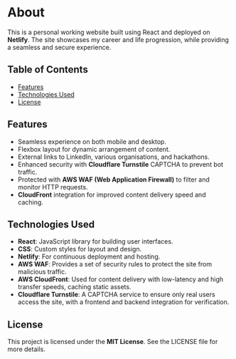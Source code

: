 # About

This is a personal working website built using React and deployed on **Netlify**. The site showcases my career and life progression, while providing a seamless and secure experience.

## Table of Contents

- [Features](#features)
- [Technologies Used](#technologies-used)
- [License](#license)

## Features

- Seamless experience on both mobile and desktop.
- Flexbox layout for dynamic arrangement of content.
- External links to LinkedIn, various organisations, and hackathons.
- Enhanced security with **Cloudflare Turnstile** CAPTCHA to prevent bot traffic.
- Protected with **AWS WAF (Web Application Firewall)** to filter and monitor HTTP requests.
- **CloudFront** integration for improved content delivery speed and caching.

## Technologies Used

- **React**: JavaScript library for building user interfaces.
- **CSS**: Custom styles for layout and design.
- **Netlify**: For continuous deployment and hosting.
- **AWS WAF**: Provides a set of security rules to protect the site from malicious traffic.
- **AWS CloudFront**: Used for content delivery with low-latency and high transfer speeds, caching static assets.
- **Cloudflare Turnstile**: A CAPTCHA service to ensure only real users access the site, with a frontend and backend integration for verification.

## License

This project is licensed under the **MIT License**. See the LICENSE file for more details.
